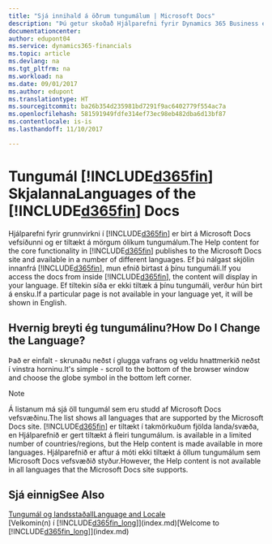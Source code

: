 ```yaml
---
title: "Sjá innihald á öðrum tungumálum | Microsoft Docs"
description: "Þú getur skoðað Hjálparefni fyrir Dynamics 365 Business edition á öðrum tungumálum."
documentationcenter: 
author: edupont04
ms.service: dynamics365-financials
ms.topic: article
ms.devlang: na
ms.tgt_pltfrm: na
ms.workload: na
ms.date: 09/01/2017
ms.author: edupont
ms.translationtype: HT
ms.sourcegitcommit: ba26b354d235981bd7291f9ac6402779f554ac7a
ms.openlocfilehash: 581591949fdfe314ef73ec98eb482dba6d13bf87
ms.contentlocale: is-is
ms.lasthandoff: 11/10/2017

---
```

# <a name="languages-of-the-included365finincludesd365finmdmd-docs"></a><span data-ttu-id="d75e7-103">Tungumál [!INCLUDE[d365fin](includes/d365fin_md.md)] Skjalanna</span><span class="sxs-lookup"><span data-stu-id="d75e7-103">Languages of the [!INCLUDE[d365fin](includes/d365fin_md.md)] Docs</span></span>
<span data-ttu-id="d75e7-104">Hjálparefni fyrir grunnvirkni í [!INCLUDE[d365fin](includes/d365fin_md.md)] er birt á Microsoft Docs vefsíðunni og er tiltækt á mörgum ólíkum tungumálum.</span><span class="sxs-lookup"><span data-stu-id="d75e7-104">The Help content for the core functionality in [!INCLUDE[d365fin](includes/d365fin_md.md)] publishes to the Microsoft Docs site and available in a number of different languages.</span></span> <span data-ttu-id="d75e7-105">Ef þú nálgast skjölin innanfrá [!INCLUDE[d365fin](includes/d365fin_md.md)], mun efnið birtast á þínu tungumáli.</span><span class="sxs-lookup"><span data-stu-id="d75e7-105">If you access the docs from inside [!INCLUDE[d365fin](includes/d365fin_md.md)], the content will display in your language.</span></span> <span data-ttu-id="d75e7-106">Ef tiltekin síða er ekki tiltæk á þínu tungumáli, verður hún birt á ensku.</span><span class="sxs-lookup"><span data-stu-id="d75e7-106">If a particular page is not available in your language yet, it will be shown in English.</span></span>

## <a name="how-do-i-change-the-language"></a><span data-ttu-id="d75e7-107">Hvernig breyti ég tungumálinu?</span><span class="sxs-lookup"><span data-stu-id="d75e7-107">How Do I Change the Language?</span></span>
<span data-ttu-id="d75e7-108">Það er einfalt - skrunaðu neðst í glugga vafrans og veldu hnattmerkið neðst í vinstra horninu.</span><span class="sxs-lookup"><span data-stu-id="d75e7-108">It's simple - scroll to the bottom of the browser window and choose the globe symbol in the bottom left corner.</span></span>

> [!NOTE]  
> <span data-ttu-id="d75e7-109">Á listanum má sjá öll tungumál sem eru studd af Microsoft Docs vefsvæðinu.</span><span class="sxs-lookup"><span data-stu-id="d75e7-109">The list shows all languages that are supported by the Microsoft Docs site.</span></span> [!INCLUDE[d365fin](includes/d365fin_md.md)]<span data-ttu-id="d75e7-110"> er tiltækt í takmörkuðum fjölda landa/svæða, en Hjálparefnið er gert tiltækt á fleiri tungumálum.</span><span class="sxs-lookup"><span data-stu-id="d75e7-110"> is available in a limited number of countries/regions, but the Help content is made available in more languages.</span></span> <span data-ttu-id="d75e7-111">Hjálparefnið er aftur á móti ekki tiltækt á öllum tungumálum sem Microsoft Docs vefsvæðið styður.</span><span class="sxs-lookup"><span data-stu-id="d75e7-111">However, the Help content is not available in all languages that the Microsoft Docs site supports.</span></span>

## <a name="see-also"></a><span data-ttu-id="d75e7-112">Sjá einnig</span><span class="sxs-lookup"><span data-stu-id="d75e7-112">See Also</span></span>
[<span data-ttu-id="d75e7-113">Tungumál og landsstaðall</span><span class="sxs-lookup"><span data-stu-id="d75e7-113">Language and Locale</span></span>](about-locale-language.md)  
<span data-ttu-id="d75e7-114">[Velkomin(n) í [!INCLUDE[d365fin_long](includes/d365fin_long_md.md)]](index.md)</span><span class="sxs-lookup"><span data-stu-id="d75e7-114">[Welcome to [!INCLUDE[d365fin_long](includes/d365fin_long_md.md)]](index.md)</span></span>  

